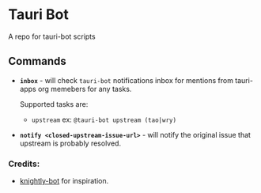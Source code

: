 # Tauri Bot

A repo for tauri-bot scripts

## Commands
- **`inbox`** - will check `tauri-bot` notifications inbox for mentions from tauri-apps org memebers for any tasks.

  Supported tasks are:
  - `upstream` ex: `@tauri-bot upstream (tao|wry)`
- **`notify <closed-upstream-issue-url>`** - will notify the original issue that upstream is probably resolved.

### Credits:
- [knightly-bot](https://github.com/knightly-bot) for inspiration.
